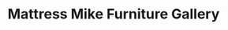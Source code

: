 ---
title: "Mattress Mike Furniture Gallery"
url: /goleta/mattress-mike-furniture-gallery/
shop: bed
---